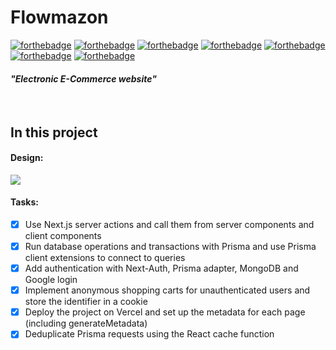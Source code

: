 # Flowmazon

[![forthebadge](https://img.shields.io/badge/NodeJS-20.16.0-7fc728)](https://nodejs.org/en)
[![forthebadge](https://img.shields.io/badge/Next-14.2.8-050505)](https://nextjs.org/)
[![forthebadge](https://img.shields.io/badge/Use-MongoDB%20Atlas-128d4d)](https://www.mongodb.com/products/platform/atlas-database)
[![forthebadge](https://img.shields.io/badge/Use-Prisma-0c3249)](https://www.prisma.io/)
[![forthebadge](https://img.shields.io/badge/Use-Zod-2f74c0)](https://zod.dev/)
[![forthebadge](https://img.shields.io/badge/Use-DaisyUI-19caa0)](https://daisyui.com/)
[![forthebadge](https://img.shields.io/badge/Use-Tailwindcss-0ea5e9)](https://tailwindcss.com/)

#### **_"Electronic E-Commerce website"_**

</br>

## In this project

#### Design:

<img align="center" src="https://github.com/user-attachments/assets/17958a50-ae9e-4fe1-a8a6-d63a8896cb07">

#### Tasks:

- [x] Use Next.js server actions and call them from server components and client components
- [x] Run database operations and transactions with Prisma and use Prisma client extensions to connect to queries
- [x] Add authentication with Next-Auth, Prisma adapter, MongoDB and Google login
- [x] Implement anonymous shopping carts for unauthenticated users and store the identifier in a cookie
- [x] Deploy the project on Vercel and set up the metadata for each page (including generateMetadata)
- [x] Deduplicate Prisma requests using the React cache function
